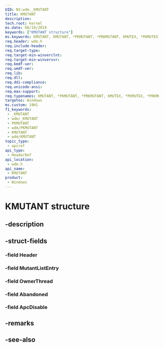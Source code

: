 ```yaml
---
UID: NS:wdm._KMUTANT
title: KMUTANT
description: 
tech.root: kernel
ms.date: 08/19/2019
keywords: ["KMUTANT structure"]
ms.keywords: KMUTANT, KMUTANT, *PKMUTANT, *PRKMUTANT, KMUTEX, *PKMUTEX, *PRKMUTEX,
req.header: wdm.h
req.include-header: 
req.target-type: 
req.target-min-winverclnt: 
req.target-min-winversvr: 
req.kmdf-ver: 
req.umdf-ver: 
req.lib: 
req.dll: 
req.ddi-compliance: 
req.unicode-ansi: 
req.max-support: 
req.typenames: KMUTANT, *PKMUTANT, *PRKMUTANT, KMUTEX, *PKMUTEX, *PRKMUTEX
targetos: Windows
ms.custom: 19H1
f1_keywords:
 - _KMUTANT
 - wdm/_KMUTANT
 - PKMUTANT
 - wdm/PKMUTANT
 - KMUTANT
 - wdm/KMUTANT
topic_type:
 - apiref
api_type:
 - HeaderDef
api_location:
 - wdm.h
api_name:
 - KMUTANT
product:
 - Windows
---
```


# KMUTANT structure


## -description

## -struct-fields

### -field Header

### -field MutantListEntry

### -field OwnerThread

### -field Abandoned

### -field ApcDisable

## -remarks

## -see-also

